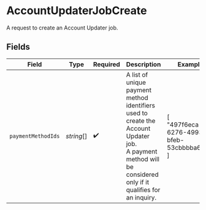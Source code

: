 # AccountUpdaterJobCreate

A request to create an Account Updater job.


## Fields

| Field                                                                                                                                                        | Type                                                                                                                                                         | Required                                                                                                                                                     | Description                                                                                                                                                  | Example                                                                                                                                                      |
| ------------------------------------------------------------------------------------------------------------------------------------------------------------ | ------------------------------------------------------------------------------------------------------------------------------------------------------------ | ------------------------------------------------------------------------------------------------------------------------------------------------------------ | ------------------------------------------------------------------------------------------------------------------------------------------------------------ | ------------------------------------------------------------------------------------------------------------------------------------------------------------ |
| `paymentMethodIds`                                                                                                                                           | *string*[]                                                                                                                                                   | :heavy_check_mark:                                                                                                                                           | A list of unique payment method identifiers used to create the Account Updater job.<br/>A payment method will be considered only if it qualifies for an inquiry. | [<br/>"497f6eca-6276-4993-bfeb-53cbbbba6f08"<br/>]                                                                                                           |